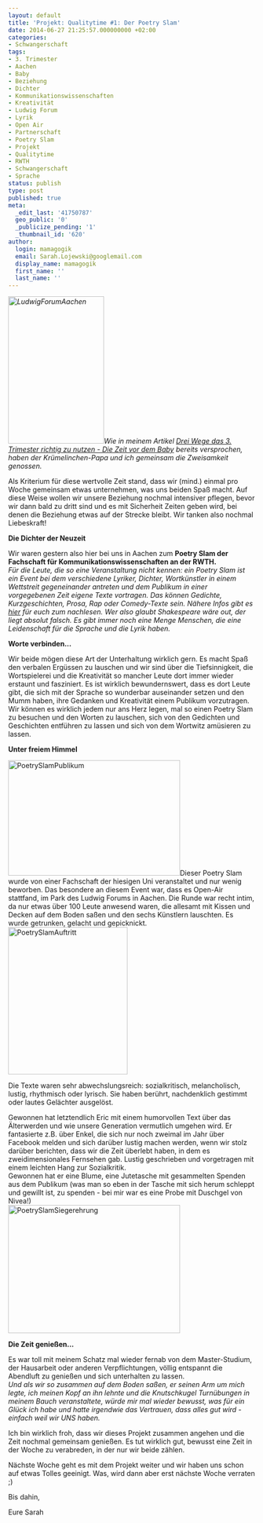 ```yaml
---
layout: default
title: 'Projekt: Qualitytime #1: Der Poetry Slam'
date: 2014-06-27 21:25:57.000000000 +02:00
categories:
- Schwangerschaft
tags:
- 3. Trimester
- Aachen
- Baby
- Beziehung
- Dichter
- Kommunikationswissenschaften
- Kreativität
- Ludwig Forum
- Lyrik
- Open Air
- Partnerschaft
- Poetry Slam
- Projekt
- Qualitytime
- RWTH
- Schwangerschaft
- Sprache
status: publish
type: post
published: true
meta:
  _edit_last: '41750787'
  geo_public: '0'
  _publicize_pending: '1'
  _thumbnail_id: '620'
author:
  login: mamagogik
  email: Sarah.Lojewski@googlemail.com
  display_name: mamagogik
  first_name: ''
  last_name: ''
---
```

<p><em><a href="https://mamagogik.files.wordpress.com/2014/06/image1-e1403907882865.jpg"><img class="alignleft size-medium wp-image-394" src="http://0.0.0.0:4000/images/image1-e1403907882865.jpg" alt="LudwigForumAachen" width="195" height="300" /></a>Wie in meinem Artikel <a href="http://wp.me/p4xndi-5B">Drei Wege das 3. Trimester richtig zu nutzen - Die Zeit vor dem Baby</a> bereits versprochen, haben der Krümelinchen-Papa und ich gemeinsam die Zweisamkeit genossen.</em></p>
<p>Als Kriterium für diese wertvolle Zeit stand, dass wir (mind.) einmal pro Woche gemeinsam etwas unternehmen, was uns beiden Spaß macht. Auf diese Weise wollen wir unsere Beziehung nochmal intensiver pflegen, bevor wir dann bald zu dritt sind und es mit Sicherheit Zeiten geben wird, bei denen die Beziehung etwas auf der Strecke bleibt. Wir tanken also nochmal Liebeskraft!</p>
<p><!--more--></p>
<p><strong>Die Dichter der Neuzeit</strong></p>
<p>Wir waren gestern also hier bei uns in Aachen zum <strong>Poetry Slam der Fachschaft für Kommunikationswissenschaften an der RWTH.</strong><br />
<em>Für die Leute, die so eine Veranstaltung nicht kennen: ein Poetry Slam ist ein Event bei dem verschiedene Lyriker, Dichter, Wortkünstler in einem Wettstreit gegeneinander antreten und dem Publikum in einer vorgegebenen Zeit eigene Texte vortragen. Das können Gedichte, Kurzgeschichten, Prosa, Rap oder Comedy-Texte sein. Nähere Infos gibt es <a href="http://de.m.wikipedia.org/wiki/Poetry_Slam">hier</a> für euch zum nachlesen. Wer also glaubt Shakespeare wäre out, der liegt absolut falsch. Es gibt immer noch eine Menge Menschen, die eine Leidenschaft für die Sprache und die Lyrik haben. </em></p>
<p><strong>Worte verbinden...</strong></p>
<p>Wir beide mögen diese Art der Unterhaltung wirklich gern. Es macht Spaß den verbalen Ergüssen zu lauschen und wir sind über die Tiefsinnigkeit, die Wortspielerei und die Kreativität so mancher Leute dort immer wieder erstaunt und fasziniert. Es ist wirklich bewundernswert, dass es dort Leute gibt, die sich mit der Sprache so wunderbar auseinander setzen und den Mumm haben, ihre Gedanken und Kreativität einem Publikum vorzutragen. Wir können es wirklich jedem nur ans Herz legen, mal so einen Poetry Slam zu besuchen und den Worten zu lauschen, sich von den Gedichten und Geschichten entführen zu lassen und sich von dem Wortwitz amüsieren zu lassen.</p>
<p><strong>Unter freiem Himmel</strong></p>
<p><a href="https://mamagogik.files.wordpress.com/2014/06/image2-e1403907625237.jpg"><img class="alignleft size-full wp-image-395" src="http://0.0.0.0:4000/images/image2-e1403907625237.jpg" alt="PoetrySlamPublikum" width="350" height="235" /></a>Dieser Poetry Slam wurde von einer Fachschaft der hiesigen Uni veranstaltet und nur wenig beworben. Das besondere an diesem Event war, dass es Open-Air stattfand, im Park des Ludwig Forums in Aachen. Die Runde war recht intim, da nur etwas über 100 Leute anwesend waren, die allesamt mit Kissen und Decken auf dem Boden saßen und den sechs Künstlern lauschten. Es wurde getrunken, gelacht und gepicknickt.<a href="https://mamagogik.files.wordpress.com/2014/06/image3-e1403907706688.jpg"><img class="alignright size-medium wp-image-396" src="http://0.0.0.0:4000/images/image3-e1403907706688.jpg" alt="PoetrySlamAuftritt" width="243" height="300" /></a></p>
<p>Die Texte waren sehr abwechslungsreich: sozialkritisch, melancholisch, lustig, rhythmisch oder lyrisch. Sie haben berührt, nachdenklich gestimmt oder lautes Gelächter ausgelöst.</p>
<p>Gewonnen hat letztendlich Eric mit einem humorvollen Text über das Älterwerden und wie unsere Generation vermutlich umgehen wird. Er fantasierte z.B. über Enkel, die sich nur noch zweimal im Jahr über Facebook melden und sich darüber lustig machen werden, wenn wir stolz darüber berichten, dass wir die Zeit überlebt haben, in dem es zweidimensionales Fernsehen gab. Lustig geschrieben und vorgetragen mit einem leichten Hang zur Sozialkritik.<br />
Gewonnen hat er eine Blume, eine Jutetasche mit gesammelten Spenden aus dem Publikum (was man so eben in der Tasche mit sich herum schleppt und gewillt ist, zu spenden - bei mir war es eine Probe mit Duschgel von Nivea!)<br />
<a href="https://mamagogik.files.wordpress.com/2014/06/image4-e1403907779798.jpg"><img class="aligncenter size-full wp-image-397" src="http://0.0.0.0:4000/images/image4-e1403907779798.jpg" alt="PoetrySlamSiegerehrung" width="350" height="261" /></a></p>
<p><strong>Die Zeit genießen...</strong></p>
<p>Es war toll mit meinem Schatz mal wieder fernab von dem Master-Studium, der Hausarbeit oder anderen Verpflichtungen, völlig entspannt die Abendluft zu genießen und sich unterhalten zu lassen.<br />
<em>Und als wir so zusammen auf dem Boden saßen, er seinen Arm um mich legte, ich meinen Kopf an ihn lehnte und die Knutschkugel Turnübungen in meinem Bauch veranstaltete, würde mir mal wieder bewusst, was für ein Glück ich habe und hatte irgendwie das Vertrauen, dass alles gut wird - einfach weil wir UNS haben.</em></p>
<p>Ich bin wirklich froh, dass wir dieses Projekt zusammen angehen und die Zeit nochmal gemeinsam genießen. Es tut wirklich gut, bewusst eine Zeit in der Woche zu verabreden, in der nur wir beide zählen.</p>
<p>Nächste Woche geht es mit dem Projekt weiter und wir haben uns schon auf etwas Tolles geeinigt. Was, wird dann aber erst nächste Woche verraten ;)</p>
<p>Bis dahin,</p>
<p>Eure Sarah</p>
